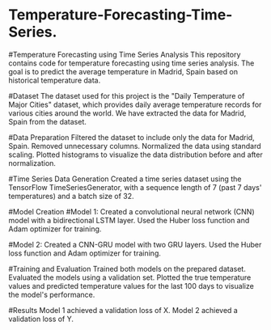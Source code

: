 # Temperature-Forecasting-Time-Series.
#Temperature Forecasting using Time Series Analysis
This repository contains code for temperature forecasting using time series analysis. The goal is to predict the average temperature in Madrid, Spain based on historical temperature data.

#Dataset
The dataset used for this project is the "Daily Temperature of Major Cities" dataset, which provides daily average temperature records for various cities around the world. We have extracted the data for Madrid, Spain from the dataset.

#Data Preparation
Filtered the dataset to include only the data for Madrid, Spain.
Removed unnecessary columns.
Normalized the data using standard scaling.
Plotted histograms to visualize the data distribution before and after normalization.

#Time Series Data Generation
Created a time series dataset using the TensorFlow TimeSeriesGenerator, with a sequence length of 7 (past 7 days' temperatures) and a batch size of 32.

#Model Creation
#Model 1:
Created a convolutional neural network (CNN) model with a bidirectional LSTM layer.
Used the Huber loss function and Adam optimizer for training.

#Model 2:
Created a CNN-GRU model with two GRU layers.
Used the Huber loss function and Adam optimizer for training.

#Training and Evaluation
Trained both models on the prepared dataset.
Evaluated the models using a validation set.
Plotted the true temperature values and predicted temperature values for the last 100 days to visualize the model's performance.

#Results
Model 1 achieved a validation loss of X.
Model 2 achieved a validation loss of Y.

